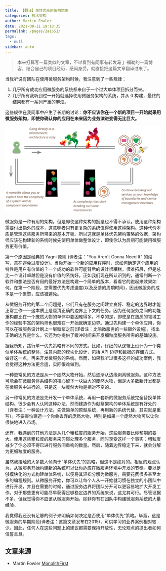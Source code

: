 ```yaml
---
title: 【翻译】单体优先的架构策略
categories: 技术架构
author: Martin Fowler
date: 2021-08-11 19:18:35
permalink: /pages/2a1653/
tags: 
  - null
sidebar: auto
---
```




> 本来打算写一篇类似的文章，不过看到有同事有转发马丁·福勒的一篇博客，结合自己的项目经历，感同身受，就直接把这篇文章翻译过来了。



当我听说有团队在使用微服务架构时候，我注意到了一些规律：

1. 几乎所有成功应用微服务的系统都来自于一个过大单体项目拆分而来。
2. 几乎所有我听到过一开始就选择使用微服务架构的系统，并从 0 构建，最终的结果都有一系列严重的麻烦。

这些规律在我同事中产生了长期的讨论：**你不应该你在一个新的项目一开始就采用微服务架构，即使你确认你的应用在未来因为业务演进变得无比巨大。**

![img](micro-service-monolith-first/path.png)

微服务是一种有用的架构，但是即使这种架构的拥趸也不得不承认，使用这种架构需要付出额外的成本，这意味者只有更复杂的系统值得使用这种架构。这种代价本质是管理这些服务所带来的基本开销。所以这就是单体优先架构策略的依据，架构师应该在构建新的系统时候先使用单体做整体设计，即使你认为后期可能使用微服务更有价值。



第一个原因是经典的 Yagni 原则 (译者注："You Aren't Gonna Need It" 的缩写，意在避免过度设计)。当你开始一个新的应用程序时，您如何确定这个应用的特性是用户有价值的？一个成功的软件可能背后的设计很糟糕，很难拓展，但是总比一个设计卓越但是没有价值的系统好。正如我们现在所认识到的，通常判断一个软件和想法是否有用的最好方法是构建一个简单的版本，看看它的跑起来效果如何。在第一个阶段，您需要优先考虑速度(以及反馈的周期时间)，因此微服务的成本是一个累赘，应该被避免。



从微服务开始的第二个问题是，它们只有在服务之间建立良好、稳定的边界时才能正常工作——这本质上是厘清正确的边界上下文的任务。因为任何服务之间的功能重构都比在一个庞然大物的单体中要困难得多。不幸的是，即使是在熟悉的领域工作的经验丰富的架构师也很难在一开始就确定边界。通过先构建一个单体应用，你可以在微服务设计刷上一层糖浆之前(译者注：比喻微服务的一些额外设施)，找出正确的边界是什么。它还为你提供了缓冲时间来开发细粒度服务所需的基础设施。



据我所知，践行单一优先策略有不同的方式。比如，仔细的从逻辑上设计为一个类似单体系统的整体，注意内部的模块化设计，包括 API 边界和数据的存储方式。做好这一点，再来开发微服务的系统。然而，如果我听过很多这样的成功案例，我会觉得这种方法更合适，实际很难做到。



一种更常见的方法是从一个庞然大物开始，然后逐渐从边缘剥离微服务。这种方法可能会在微服务体系结构的核心留下一块巨大的庞然大物，但是大多数新开发都是在微服务中进行的，只是这一块庞然大物是相对不变的。



另一种常见的方法是先开发一个单体系统，再用一套新的微服务系统完全替换单体结构。很少会有人认同这种办法，然而建造作为献祭架构的单体系统是有好处的（译者注：一种设计方法，先做简单的原型系统，再用新的系统代替，其实就是重写）。不要害怕建造一个你会丢弃的庞然大物，特别是如果一个庞然大物可以让你很快地进入市场。

还有，我遇到的其他方法是从几个粗粒度的服务开始，这些服务要比你预期的要大。使用这些粗粒度的服务来习惯处理多个服务，同时享受这样一个事实：粗粒度减少了你必须不得已进行服务间重构的数量。然后，随着边界稳定下来，就会分解为更细粒度的服务。

虽然我接触的大多数人倾向于“单体优先”的策略，但这不是绝对的。相反的观点认为，从微服务开始构建新的系统可以让你适应在微服务环境中开发的节奏。要以足够模块化的方式构建单体系统，以便将其轻松分解为微服务，需要花费很多甚至太多的编程规则。从微服务开始，你可以让每个人从一开始就习惯在独立的小团队中进行开发，并且在需要的时候，通过服务边界将团队分开可以更容易地扩大开发工作。对于那些更有可能尽早获得足够稳定边界的系统来说，这尤其可行。尽管证据不多，但我觉得你不应该从微服务开始，除非你有在团队中构建微服务系统的大量经验。

我觉得我还没有足够的例子来明确如何决定是否使用“单体优先”策略。毕竟，这是微服务的早期阶段(译者注：这篇文章发布在2015)，可供学习的业界案例相对较少。因此，任何人在这些问题上的建议都需要保持开放性，无论观点的提出者如何信誓旦旦。



## 文章来源

- Martin Fowler [MonolithFirst](https://martinfowler.com/bliki/MonolithFirst.html)

